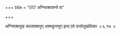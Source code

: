 +++
title = "017 अग्निपक्वाशनो वा"

+++

अग्निपक्वभुक् कालपक्वभुग् अश्मकुत्तभुग् इत्य् एते दन्तोलूखलिकाः ॥ ६.१७ ॥